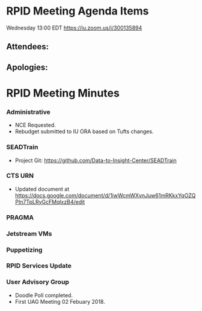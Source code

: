 # RPID Meeting Agenda Items
Wednesday 13:00 EDT
https://iu.zoom.us/j/300135894
   
## Attendees: 
## Apologies: 
   
# RPID Meeting Minutes

### Administrative
   * NCE Requested. 
   * Rebudget submitted to IU ORA based on Tufts changes. 

### SEADTrain
   * Project Git: https://github.com/Data-to-Insight-Center/SEADTrain

### CTS URN
   * Updated document at https://docs.google.com/document/d/1iwWcmWXvnJuw61mRKkxYqOZQPIn7TpLRyGcFMqlxzB4/edit
   
### PRAGMA

### Jetstream VMs

### Puppetizing
   
### RPID Services Update

### User Advisory Group
   * Doodle Poll completed. 
   * First UAG Meeting 02 Febuary 2018. 
